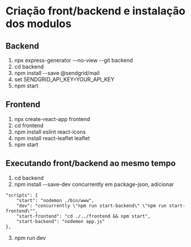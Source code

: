 # Criação front/backend e instalação dos modulos
## Backend
1. npx express-generator --no-view --git backend
2. cd backend
3. npm install --save @sendgrid/mail
4. set SENDGRID_API_KEY=YOUR_API_KEY
5. npm start
## Frontend
1. npx create-react-app frontend
2. cd frontend
3. npm install eslint react-icons
4. npm install react-leaflet leaflet
5. npm start
## Executando front/backend ao mesmo tempo
1. cd backend
2. npm install --save-dev concurrently
em package-json, adicionar
```
"scripts": {
    "start": "nodemon ./bin/www",
    "dev": "concurrently \"npm run start-backend\" \"npm run start-frontend\"",
    "start-frontend": "cd ./../frontend && npm start",
    "start-backend": "nodemon app.js"
},
```
3. npm run dev